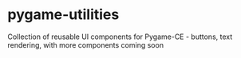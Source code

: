 # pygame-utilities
Collection of reusable UI components for Pygame-CE - buttons, text rendering, with more components coming soon
